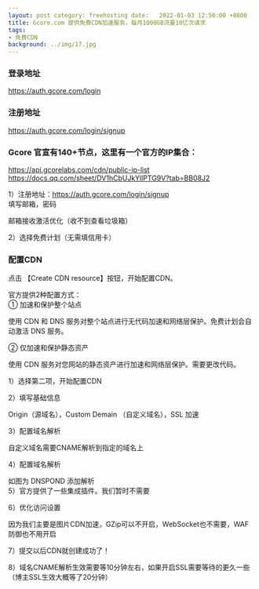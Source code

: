 ```yaml
---
layout: post category: freehosting date:   2022-01-03 12:50:00 +0800
title: Gcore.com 提供免费CDN加速服务，每月1000GB流量10亿次请求
tags:
- 免费CDN
background: ../img/17.jpg
---
```



### 登录地址<br>
https://auth.gcore.com/login

### 注册地址<br>
https://auth.gcore.com/login/signup


### Gcore 官宣有140+节点，这里有一个官方的IP集合：<br>
https://api.gcorelabs.com/cdn/public-ip-list<br>
https://docs.qq.com/sheet/DV1hCbUJkYllPTG9V?tab=BB08J2<br>

1）注册地址：https://auth.gcore.com/login/signup<br>
填写邮箱，密码<br>

邮箱接收激活优化（收不到查看垃圾箱）<br>

2）选择免费计划（无需填信用卡）<br>



### 配置CDN<br>

点击 【Create CDN resource】按钮，开始配置CDN。<br>

官方提供2种配置方式：<br>
① 加速和保护整个站点<br>

使用 CDN 和 DNS 服务对整个站点进行无代码加速和网络层保护。免费计划会自动激活 DNS 服务。<br>

② 仅加速和保护静态资产<br>

使用 CDN 服务对您网站的静态资产进行加速和网络层保护。需要更改代码。<br>


1）选择第二项，开始配置CDN<br>

2）填写基础信息<br>


Origin（源域名），Custom Demain （自定义域名），SSL 加速<br>

3）配置域名解析<br>


自定义域名需要CNAME解析到指定的域名上<br>

 4）配置域名解析<br>

如图为 DNSPOND 添加解析<br>
 5）官方提供了一些集成插件。我们暂时不需要<br>

 6）优化访问设置<br>

因为我们主要是图片CDN加速，GZip可以不开启，WebSocket也不需要，WAF防御也不用开启<br>

 7）提交以后CDN就创建成功了！<br>

 8）域名CNAME解析生效需要等10分钟左右，如果开启SSL需要等待的更久一些（博主SSL生效大概等了20分钟）<br>